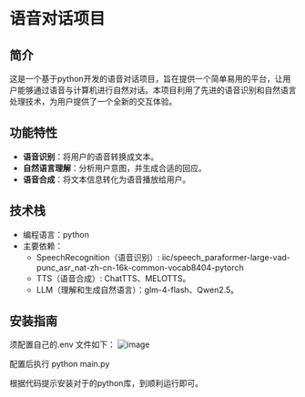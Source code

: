 # 语音对话项目

## 简介

这是一个基于python开发的语音对话项目，旨在提供一个简单易用的平台，让用户能够通过语音与计算机进行自然对话。本项目利用了先进的语音识别和自然语言处理技术，为用户提供了一个全新的交互体验。

## 功能特性

- **语音识别**：将用户的语音转换成文本。
- **自然语言理解**：分析用户意图，并生成合适的回应。
- **语音合成**：将文本信息转化为语音播放给用户。

## 技术栈

- 编程语言：python
- 主要依赖：
  - SpeechRecognition（语音识别）: iic/speech_paraformer-large-vad-punc_asr_nat-zh-cn-16k-common-vocab8404-pytorch  
  - TTS（语音合成）: ChatTTS、MELOTTS。
  - LLM（理解和生成自然语言）：glm-4-flash、Qwen2.5。
  
## 安装指南

须配置自己的.env 文件如下：
![image](https://github.com/user-attachments/assets/dce46a3a-9210-436e-9c4e-615f02065af9)

配置后执行 python main.py

根据代码提示安装对于的python库，到顺利运行即可。

